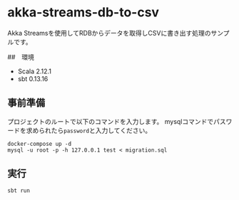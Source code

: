 # akka-streams-db-to-csv

Akka Streamsを使用してRDBからデータを取得しCSVに書き出す処理のサンプルです。

##　環境
- Scala 2.12.1
- sbt 0.13.16

## 事前準備

プロジェクトのルートで以下のコマンドを入力します。
mysqlコマンドでパスワードを求められたら`password`と入力してください。

```shell
docker-compose up -d
mysql -u root -p -h 127.0.0.1 test < migration.sql 
```

## 実行
```shell
sbt run
```
